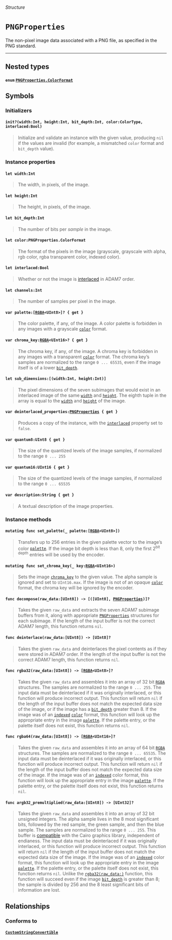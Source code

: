 ###### Structure

# `PNGProperties`

The non-pixel image data associated with a PNG file, as specified in the PNG standard.

------

## Nested types

#### `enum` [`PNGProperties.ColorFormat`](pngproperties_colorformat.md)

## Symbols

### Initializers

#### `init?(width:Int, height:Int, bit_depth:Int, color:ColorType, interlaced:Bool)`

> Initialize and validate an instance with the given value, producing `nil` if the values are invalid (for example, a mismatched `color` format and `bit_depth` value).

### Instance properties

#### `let width:Int`

> The width, in pixels, of the image.

#### `let height:Int`

> The height, in pixels, of the image.

#### `let bit_depth:Int`

> The number of bits per *sample* in the image.

#### `let color:PNGProperties.ColorFormat`

> The format of the pixels in the image (grayscale, grayscale with alpha, rgb color, rgba transparent color, indexed color).

#### `let interlaced:Bool`

> Whether or not the image is [interlaced](http://www.libpng.org/pub/png/spec/1.2/PNG-DataRep.html#DR.Interlaced-data-order) in ADAM7 order.

#### `let channels:Int`

> The number of samples per pixel in the image.

#### `var palette:[`[`RGBA`](rgba.md)`<UInt8>]? { get }`

> The color palette, if any, of the image. A color palette is forbidden in any images with a grayscale [`color`](#let-colorpngpropertiescolorformat) format.

#### `var chroma_key:`[`RGBA`](rgba.md)`<UInt16>? { get }`

> The chroma key, if any, of the image. A chroma key is forbidden in any images with a transparent [`color`](#let-colorpngpropertiescolorformat) format. The chroma key’s samples are normalized to the range `0 ... 65535`, even if the image itself is of a lower [`bit_depth`](#let-bit_depthint).

#### `let sub_dimensions:[(width:Int, height:Int)]`

> The pixel dimensions of the seven subimages that would exist in an interlaced image of the same [`width`](#let-widthint) and [`height`](#let-heightint). The eighth tuple in the array is equal to the [`width`](#let-widthint) and [`height`](#let-heightint) of the image.

#### `var deinterlaced_properties:`[`PNGProperties`](pngproperties.md)` { get }`

> Produces a copy of the instance, with the [`interlaced`](#let-interlacedbool) property set to `false`.

#### `var quantum8:UInt8 { get }`

> The size of the quantized levels of the image samples, if normalized to the range `0 ... 255`

#### `var quantum16:UInt16 { get }`

> The size of the quantized levels of the image samples, if normalized to the range `0 ... 65535`

#### `var description:String { get }`

> A textual description of the image properties.

### Instance methods

#### `mutating func set_palette(_ palette:[`[`RGBA`](rgba.md)`<UInt8>])`

> Transfers up to 256 entries in the given palette vector to the image’s color [`palette`](#var-palettergbauint8--get-). If the image bit depth is less than 8, only the first 2<sup>bit depth</sup> entries will be used by the encoder.

#### `mutating func set_chroma_key(_ key:`[`RGBA`](rgba.md)`<UInt16>)`

> Sets the image [`chroma_key`](#var-chroma_keyrgbauint16--get-) to the given value. The alpha sample is ignored and set to `UInt16.max`. If the image is not of an opaque [`color`](#let-colorpngpropertiescolorformat) format, the chroma key will be ignored by the encoder.

#### `func decompose(raw_data:[UInt8]) -> [([UInt8], `[`PNGProperties`](pngproperties.md)`)]?`

> Takes the given `raw_data` and extracts the seven ADAM7 subimage buffers from it, along with appropriate [`PNGProperties`](pngproperties.md) structures for each subimage. If the length of the input buffer is not the correct ADAM7 length, this function returns `nil`.

#### `func deinterlace(raw_data:[UInt8]) -> [UInt8]?`

> Takes the given `raw_data` and deinterlaces the pixel contents as if they were stored in ADAM7 order. If the length of the input buffer is not the correct ADAM7 length, this function returns `nil`.

#### `func rgba32(raw_data:[UInt8]) -> [`[`RGBA`](rgba.md)`<UInt8>]?`

> Takes the given `raw_data` and assembles it into an array of 32 bit [`RGBA`](rgba.md) structures. The samples are normalized to the range `0 ... 255`. The input data must be deinterlaced if it was originally interlaced, or this function will produce incorrect output. This function will return `nil` if the length of the input buffer does not match the expected data size of the image, or if the image has a [`bit_depth`](#let-bit_depthint) greater than 8. If the image was of an [`indexed`](pngproperties_colorformat.md#case-indexed--3) [`color`](#let-colorpngpropertiescolorformat) format, this function will look up the appropriate entry in the image [`palette`](#var-palettergbauint8--get-). If the palette entry, or the palette itself does not exist, this function returns `nil`.

#### `func rgba64(raw_data:[UInt8]) -> [`[`RGBA`](rgba.md)`<UInt16>]?`

> Takes the given `raw_data` and assembles it into an array of 64 bit [`RGBA`](rgba.md) structures. The samples are normalized to the range `0 ... 65535`. The input data must be deinterlaced if it was originally interlaced, or this function will produce incorrect output. This function will return `nil` if the length of the input buffer does not match the expected data size of the image. If the image was of an [`indexed`](pngproperties_colorformat.md#case-indexed--3) color format, this function will look up the appropriate entry in the image [`palette`](#var-palettergbauint8--get-). If the palette entry, or the palette itself does not exist, this function returns `nil`.

#### `func argb32_premultiplied(raw_data:[UInt8]) -> [UInt32]?`

> Takes the given `raw_data` and assembles it into an array of 32 bit unsigned integers. The alpha sample lives in the 8 most significant bits, followed by the red sample, the green sample, and then the blue sample. The samples are normalized to the range `0 ... 255`. This buffer is [compatible](https://www.cairographics.org/manual/cairo-Image-Surfaces.html#cairo-format-t) with the Cairo graphics library, independent of endianess. The input data must be deinterlaced if it was originally interlaced, or this function will produce incorrect output. This function will return `nil` if the length of the input buffer does not match the expected data size of the image. If the image was of an [`indexed`](pngproperties_colorformat.md#case-indexed--3) color format, this function will look up the appropriate entry in the image [`palette`](#var-palettergbauint8--get-). If the palette entry, or the palette itself does not exist, this function returns `nil`. Unlike the [`rgba32(raw_data:)`](#func-rgba32raw_datauint8---rgbauint8) function, this function will succeed even if the image [`bit_depth`](#let-bit_depthint) is greater than 8; the sample is divided by 256 and the 8 least significant bits of information are lost.

## Relationships

### Conforms to

#### [`CustomStringConvertible`](https://developer.apple.com/reference/swift/customstringconvertible)
